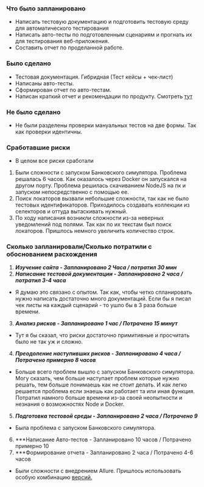 ### Что было запланировано
* Написать тестовую документацию и подготовить тестовую среду для автоматического тестирования
* Написать авто-тесты по подготовленным сценариям и прогнать их для тестирования веб-приложения.
* Составить отчет по проделанной работе.
### Было сделано
* Тестовая документация. Гибридная (Тест кейсы + чек-лист)
* Написаны авто-тесты.
* Сформирован отчет по авто-тестам. 
* Написан краткий отчет и рекомендации по продукту. Смотреть [тут](Report.md)
### Не было сделано
* Не были разделены проверки мануальных тестов на две формы. Так как проверки идентичны.

### Сработавшие риски 
* В целом все риски сработали
1. Были сложности с запуском Банковского симулятора. 
Проблема решалась 6 часов. Как оказалось через Docker он запускался на другом порту.
Проблема решилась скачиванием NodeJS на пк и запуском непосредственно с помощью ее.
2. Поиск локаторов вызвали небольшие сложности, так как не было тестовых идентификаторов.
Приходилось создавать коллекции из селекторов и оттуда вытаскивать нужный.
3. По ходу написания возникли сложности из-за неверных уведомлений под полями.
Так как по их текстам был поиск локаторов. Пришлось немного увеличить количество строк.

### Сколько запланировали/Сколько потратили с обоснованием расхождения

1. ***Изучение сайта - Запланировано 2 Часа / потратил 30 мин***
2. ***Написание тестовой документации - Запланировано 2 часа / потратил 3-4 часа***
* Я думаю это связано с опытом. Так как, чтобы четко спланировать нужно написать достаточно много документаций.
Если бы я писал чек листы на каждый сценарий - то ушло бы в 3 раза больше времени.
3. ***Анализ рисков - Запланировано 1 час / Потрачено 15 минут***
* Тут я бы сказал, что риски достаточно примитивные и просчитать было не так уж и сложно.
4. ***Преодоление наступивших рисков - Запланировано 4 часа / Потрачено примерно 8 часов***
* Больше всего проблем вышло с запуском Банковского симулятора. Могу сказать, 
чем больше наступает проблем которые нужно решать, тем больше понимаешь как не стоит делать. 
И как легко решается проблема если знаешь как работает та или иная функция. Потратил намного больше времени 
из-за своей неопытности и незнания о возможностях Node и Docker.
5. ***Подготовка тестовой среды - Запланировано 2 часа / Потрачено 9***
* Была проблема с запуском Банковского симулятора.
6. ***Написание Авто-тестов - Запланировано 10 часов / Потрачено примерно 10
7. ***Формирование отчета - Запланировано 2 часа / Потрачено 4-6 часов
* Были сложности с внедрением Allure. Пришлось использовать особую комбинацию [версий.](https://github.com/netology-code/aqa-code/blob/master/reporting/allure/build.gradle)
